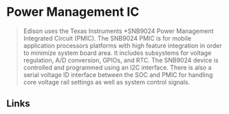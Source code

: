 Power Management IC
==

> Edison uses the Texas Instruments *SNB9024 Power Management Integrated Circuit (PMIC). The SNB9024 PMIC is for mobile application processors platforms with high feature integration in order to minimize system board area. It includes subsystems for voltage regulation, A/D conversion, GPIOs, and RTC. The SNB9024 device is controlled and programmed using an I2C interface. There is also a serial voltage ID interface between the SOC and PMIC for handling core voltage rail settings as well as system control signals.

## Links

